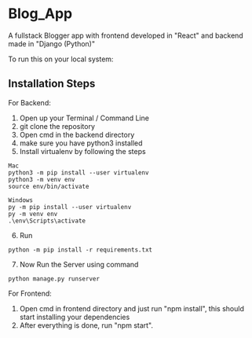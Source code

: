 # Blog_App

A fullstack Blogger app with frontend developed in "React" and backend made in "Django (Python)"

To run this on your local system: 
## Installation Steps

For Backend:
1. Open up your Terminal / Command Line
2. git clone the repository
3. Open cmd in the backend directory
4. make sure you have python3 installed
5. Install virtualenv by following the steps 
```
Mac
python3 -m pip install --user virtualenv
python3 -m venv env
source env/bin/activate

Windows
py -m pip install --user virtualenv
py -m venv env
.\env\Scripts\activate
```
6. Run 
```
python -m pip install -r requirements.txt
```
7. Now Run the Server using command
```
python manage.py runserver
```

For Frontend:
1. Open cmd in frontend directory and just run "npm install", this should start installing your dependencies
2. After everything is done, run "npm start".